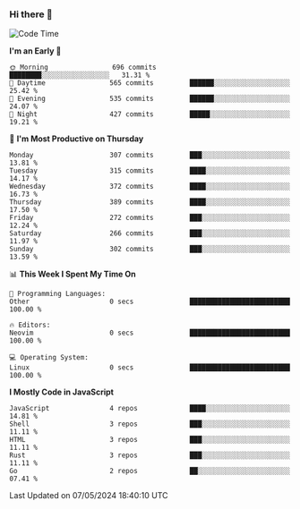 ### Hi there 👋
<!--START_SECTION:waka-->
![Code Time](http://img.shields.io/badge/Code%20Time-306%20hrs%2057%20mins-blue)

**I'm an Early 🐤** 

```text
🌞 Morning                696 commits         ████████░░░░░░░░░░░░░░░░░   31.31 % 
🌆 Daytime                565 commits         ██████░░░░░░░░░░░░░░░░░░░   25.42 % 
🌃 Evening                535 commits         ██████░░░░░░░░░░░░░░░░░░░   24.07 % 
🌙 Night                  427 commits         █████░░░░░░░░░░░░░░░░░░░░   19.21 % 
```
📅 **I'm Most Productive on Thursday** 

```text
Monday                   307 commits         ███░░░░░░░░░░░░░░░░░░░░░░   13.81 % 
Tuesday                  315 commits         ████░░░░░░░░░░░░░░░░░░░░░   14.17 % 
Wednesday                372 commits         ████░░░░░░░░░░░░░░░░░░░░░   16.73 % 
Thursday                 389 commits         ████░░░░░░░░░░░░░░░░░░░░░   17.50 % 
Friday                   272 commits         ███░░░░░░░░░░░░░░░░░░░░░░   12.24 % 
Saturday                 266 commits         ███░░░░░░░░░░░░░░░░░░░░░░   11.97 % 
Sunday                   302 commits         ███░░░░░░░░░░░░░░░░░░░░░░   13.59 % 
```


📊 **This Week I Spent My Time On** 

```text
💬 Programming Languages: 
Other                    0 secs              █████████████████████████   100.00 % 

🔥 Editors: 
Neovim                   0 secs              █████████████████████████   100.00 % 

💻 Operating System: 
Linux                    0 secs              █████████████████████████   100.00 % 
```

**I Mostly Code in JavaScript** 

```text
JavaScript               4 repos             ████░░░░░░░░░░░░░░░░░░░░░   14.81 % 
Shell                    3 repos             ███░░░░░░░░░░░░░░░░░░░░░░   11.11 % 
HTML                     3 repos             ███░░░░░░░░░░░░░░░░░░░░░░   11.11 % 
Rust                     3 repos             ███░░░░░░░░░░░░░░░░░░░░░░   11.11 % 
Go                       2 repos             ██░░░░░░░░░░░░░░░░░░░░░░░   07.41 % 
```




 Last Updated on 07/05/2024 18:40:10 UTC
<!--END_SECTION:waka-->

<!--
**YoganshSharma/YoganshSharma** is a ✨ _special_ ✨ repository because its `README.md` (this file) appears on your GitHub profile.

Here are some ideas to get you started:

- 🔭 I’m currently working on ...
- 🌱 I’m currently learning ...
- 👯 I’m looking to collaborate on ...
- 🤔 I’m looking for help with ...
- 💬 Ask me about ...
- 📫 How to reach me: ...
- 😄 Pronouns: ...
- ⚡ Fun fact: ...
-->
